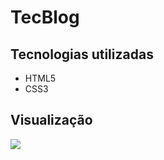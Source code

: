 # TecBlog

## Tecnologias utilizadas
  
  <ul>
  <li>HTML5</li>
  <li>CSS3</li>
  </ul>
 
## Visualização

<img src="Video_1654371145.gif"/>
